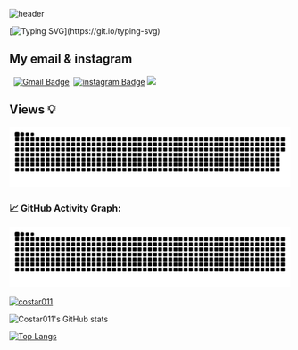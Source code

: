 ![header](https://capsule-render.vercel.app/api?type=waving&color=40aff5&height=300&section=header&text=Hi~&fontColor=FFF&fontSize=70&animation=fadeIn&fontAlignY=30)

[![Typing SVG](https://readme-typing-svg.demolab.com?font=Fira+Code&pause=1000&color=54F7F5&width=435&lines=Hi+there+%F0%9F%91%8B%F0%9F%8F%BB+%2C+I+am+YeRim;Majored+in++Computer+Engineering;Passionate+college+student+coder+;Welcome+to+My+profile+!!)](https://git.io/typing-svg)

## My email & instagram
&nbsp;&nbsp;[![Gmail Badge](https://img.shields.io/badge/Gmail-d14836?style=flat-square&logo=Gmail&logoColor=white&link=mailto:yerim.dev@gmail.com)](mailto:yerim.dev@gmail.com)&nbsp;
[![instagram Badge](https://img.shields.io/badge/-Instagram-dd2a7b?style=flat-square&logo=instagram&logoColor=white&link=https://www.instagram.com/dev.yerim/)](https://www.instagram.com/dev.yerim/)
<a href="https://github.com/costar011"> 
<img src="https://img.shields.io/badge/github-181717?style==flat-badge&logo=github&logoColor=white"/>
</a>
 
## Views 💡
<a href=#><img src="contributions.svg"></a>

<!--   GitHub stats graph -->
### 📈 GitHub Activity Graph:

<!--   green snake -->
![costar011's github activity graph](https://raw.githubusercontent.com/BEPb/BEPb/output/github-contribution-grid-snake.svg)
<!--   stats + languages -->         

[![costar011](https://github-profile-trophy.vercel.app/?username=costar011&theme=onedark)](https://github.com/costar011)

![Costar011's GitHub stats](https://github-readme-stats.vercel.app/api?username=costar011&show_icons=true&theme=highcontrast)

[![Top Langs](https://github-readme-stats.vercel.app/api/top-langs/?username=costar011&layout=donut&theme=highcontrast)](https://github.com/anuraghazra/github-readme-stats)

